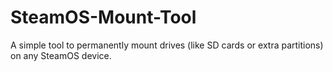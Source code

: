 # SteamOS-Mount-Tool
A simple tool to permanently mount drives (like SD cards or extra partitions) on any SteamOS device.
